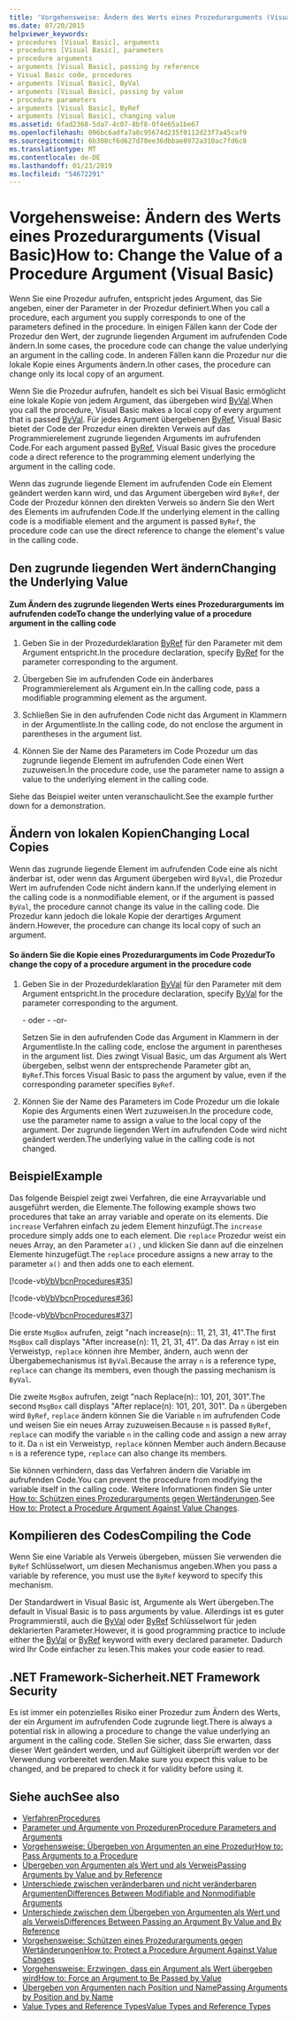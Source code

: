 ```yaml
---
title: 'Vorgehensweise: Ändern des Werts eines Prozedurarguments (Visual Basic)'
ms.date: 07/20/2015
helpviewer_keywords:
- procedures [Visual Basic], arguments
- procedures [Visual Basic], parameters
- procedure arguments
- arguments [Visual Basic], passing by reference
- Visual Basic code, procedures
- arguments [Visual Basic], ByVal
- arguments [Visual Basic], passing by value
- procedure parameters
- arguments [Visual Basic], ByRef
- arguments [Visual Basic], changing value
ms.assetid: 6fad2368-5da7-4c07-8bf8-0f4e65a1be67
ms.openlocfilehash: 096bc6adfa7a8c95674d235f0112d23f7a45caf9
ms.sourcegitcommit: 6b308cf6d627d78ee36dbbae8972a310ac7fd6c8
ms.translationtype: MT
ms.contentlocale: de-DE
ms.lasthandoff: 01/23/2019
ms.locfileid: "54672291"
---
```

# <a name="how-to-change-the-value-of-a-procedure-argument-visual-basic"></a><span data-ttu-id="21af0-102">Vorgehensweise: Ändern des Werts eines Prozedurarguments (Visual Basic)</span><span class="sxs-lookup"><span data-stu-id="21af0-102">How to: Change the Value of a Procedure Argument (Visual Basic)</span></span>
<span data-ttu-id="21af0-103">Wenn Sie eine Prozedur aufrufen, entspricht jedes Argument, das Sie angeben, einer der Parameter in der Prozedur definiert.</span><span class="sxs-lookup"><span data-stu-id="21af0-103">When you call a procedure, each argument you supply corresponds to one of the parameters defined in the procedure.</span></span> <span data-ttu-id="21af0-104">In einigen Fällen kann der Code der Prozedur den Wert, der zugrunde liegenden Argument im aufrufenden Code ändern.</span><span class="sxs-lookup"><span data-stu-id="21af0-104">In some cases, the procedure code can change the value underlying an argument in the calling code.</span></span> <span data-ttu-id="21af0-105">In anderen Fällen kann die Prozedur nur die lokale Kopie eines Arguments ändern.</span><span class="sxs-lookup"><span data-stu-id="21af0-105">In other cases, the procedure can change only its local copy of an argument.</span></span>  
  
 <span data-ttu-id="21af0-106">Wenn Sie die Prozedur aufrufen, handelt es sich bei Visual Basic ermöglicht eine lokale Kopie von jedem Argument, das übergeben wird [ByVal](../../../../visual-basic/language-reference/modifiers/byval.md).</span><span class="sxs-lookup"><span data-stu-id="21af0-106">When you call the procedure, Visual Basic makes a local copy of every argument that is passed [ByVal](../../../../visual-basic/language-reference/modifiers/byval.md).</span></span> <span data-ttu-id="21af0-107">Für jedes Argument übergebenen [ByRef](../../../../visual-basic/language-reference/modifiers/byref.md), Visual Basic bietet der Code der Prozedur einen direkten Verweis auf das Programmierelement zugrunde liegenden Arguments im aufrufenden Code.</span><span class="sxs-lookup"><span data-stu-id="21af0-107">For each argument passed [ByRef](../../../../visual-basic/language-reference/modifiers/byref.md), Visual Basic gives the procedure code a direct reference to the programming element underlying the argument in the calling code.</span></span>  
  
 <span data-ttu-id="21af0-108">Wenn das zugrunde liegende Element im aufrufenden Code ein Element geändert werden kann wird, und das Argument übergeben wird `ByRef`, der Code der Prozedur können den direkten Verweis so ändern Sie den Wert des Elements im aufrufenden Code.</span><span class="sxs-lookup"><span data-stu-id="21af0-108">If the underlying element in the calling code is a modifiable element and the argument is passed `ByRef`, the procedure code can use the direct reference to change the element's value in the calling code.</span></span>  
  
## <a name="changing-the-underlying-value"></a><span data-ttu-id="21af0-109">Den zugrunde liegenden Wert ändern</span><span class="sxs-lookup"><span data-stu-id="21af0-109">Changing the Underlying Value</span></span>  
  
#### <a name="to-change-the-underlying-value-of-a-procedure-argument-in-the-calling-code"></a><span data-ttu-id="21af0-110">Zum Ändern des zugrunde liegenden Werts eines Prozedurarguments im aufrufenden code</span><span class="sxs-lookup"><span data-stu-id="21af0-110">To change the underlying value of a procedure argument in the calling code</span></span>  
  
1.  <span data-ttu-id="21af0-111">Geben Sie in der Prozedurdeklaration [ByRef](../../../../visual-basic/language-reference/modifiers/byref.md) für den Parameter mit dem Argument entspricht.</span><span class="sxs-lookup"><span data-stu-id="21af0-111">In the procedure declaration, specify [ByRef](../../../../visual-basic/language-reference/modifiers/byref.md) for the parameter corresponding to the argument.</span></span>  
  
2.  <span data-ttu-id="21af0-112">Übergeben Sie im aufrufenden Code ein änderbares Programmierelement als Argument ein.</span><span class="sxs-lookup"><span data-stu-id="21af0-112">In the calling code, pass a modifiable programming element as the argument.</span></span>  
  
3.  <span data-ttu-id="21af0-113">Schließen Sie in den aufrufenden Code nicht das Argument in Klammern in der Argumentliste.</span><span class="sxs-lookup"><span data-stu-id="21af0-113">In the calling code, do not enclose the argument in parentheses in the argument list.</span></span>  
  
4.  <span data-ttu-id="21af0-114">Können Sie der Name des Parameters im Code Prozedur um das zugrunde liegende Element im aufrufenden Code einen Wert zuzuweisen.</span><span class="sxs-lookup"><span data-stu-id="21af0-114">In the procedure code, use the parameter name to assign a value to the underlying element in the calling code.</span></span>  
  
 <span data-ttu-id="21af0-115">Siehe das Beispiel weiter unten veranschaulicht.</span><span class="sxs-lookup"><span data-stu-id="21af0-115">See the example further down for a demonstration.</span></span>  
  
## <a name="changing-local-copies"></a><span data-ttu-id="21af0-116">Ändern von lokalen Kopien</span><span class="sxs-lookup"><span data-stu-id="21af0-116">Changing Local Copies</span></span>  
 <span data-ttu-id="21af0-117">Wenn das zugrunde liegende Element im aufrufenden Code eine als nicht änderbar ist, oder wenn das Argument übergeben wird `ByVal`, die Prozedur Wert im aufrufenden Code nicht ändern kann.</span><span class="sxs-lookup"><span data-stu-id="21af0-117">If the underlying element in the calling code is a nonmodifiable element, or if the argument is passed `ByVal`, the procedure cannot change its value in the calling code.</span></span> <span data-ttu-id="21af0-118">Die Prozedur kann jedoch die lokale Kopie der derartiges Argument ändern.</span><span class="sxs-lookup"><span data-stu-id="21af0-118">However, the procedure can change its local copy of such an argument.</span></span>  
  
#### <a name="to-change-the-copy-of-a-procedure-argument-in-the-procedure-code"></a><span data-ttu-id="21af0-119">So ändern Sie die Kopie eines Prozedurarguments im Code Prozedur</span><span class="sxs-lookup"><span data-stu-id="21af0-119">To change the copy of a procedure argument in the procedure code</span></span>  
  
1.  <span data-ttu-id="21af0-120">Geben Sie in der Prozedurdeklaration [ByVal](../../../../visual-basic/language-reference/modifiers/byval.md) für den Parameter mit dem Argument entspricht.</span><span class="sxs-lookup"><span data-stu-id="21af0-120">In the procedure declaration, specify [ByVal](../../../../visual-basic/language-reference/modifiers/byval.md) for the parameter corresponding to the argument.</span></span>  
  
     <span data-ttu-id="21af0-121">- oder - </span><span class="sxs-lookup"><span data-stu-id="21af0-121">-or-</span></span>  
  
     <span data-ttu-id="21af0-122">Setzen Sie in den aufrufenden Code das Argument in Klammern in der Argumentliste.</span><span class="sxs-lookup"><span data-stu-id="21af0-122">In the calling code, enclose the argument in parentheses in the argument list.</span></span> <span data-ttu-id="21af0-123">Dies zwingt Visual Basic, um das Argument als Wert übergeben, selbst wenn der entsprechende Parameter gibt an, `ByRef`.</span><span class="sxs-lookup"><span data-stu-id="21af0-123">This forces Visual Basic to pass the argument by value, even if the corresponding parameter specifies `ByRef`.</span></span>  
  
2.  <span data-ttu-id="21af0-124">Können Sie der Name des Parameters im Code Prozedur um die lokale Kopie des Arguments einen Wert zuzuweisen.</span><span class="sxs-lookup"><span data-stu-id="21af0-124">In the procedure code, use the parameter name to assign a value to the local copy of the argument.</span></span> <span data-ttu-id="21af0-125">Der zugrunde liegenden Wert im aufrufenden Code wird nicht geändert werden.</span><span class="sxs-lookup"><span data-stu-id="21af0-125">The underlying value in the calling code is not changed.</span></span>  
  
## <a name="example"></a><span data-ttu-id="21af0-126">Beispiel</span><span class="sxs-lookup"><span data-stu-id="21af0-126">Example</span></span>  
 <span data-ttu-id="21af0-127">Das folgende Beispiel zeigt zwei Verfahren, die eine Arrayvariable und ausgeführt werden, die Elemente.</span><span class="sxs-lookup"><span data-stu-id="21af0-127">The following example shows two procedures that take an array variable and operate on its elements.</span></span> <span data-ttu-id="21af0-128">Die `increase` Verfahren einfach zu jedem Element hinzufügt.</span><span class="sxs-lookup"><span data-stu-id="21af0-128">The `increase` procedure simply adds one to each element.</span></span> <span data-ttu-id="21af0-129">Die `replace` Prozedur weist ein neues Array, an den Parameter `a()` , und klicken Sie dann auf die einzelnen Elemente hinzugefügt.</span><span class="sxs-lookup"><span data-stu-id="21af0-129">The `replace` procedure assigns a new array to the parameter `a()` and then adds one to each element.</span></span>  
  
 [!code-vb[VbVbcnProcedures#35](./codesnippet/VisualBasic/how-to-change-the-value-of-a-procedure-argument_1.vb)]  
  
 [!code-vb[VbVbcnProcedures#36](./codesnippet/VisualBasic/how-to-change-the-value-of-a-procedure-argument_2.vb)]  
  
 [!code-vb[VbVbcnProcedures#37](./codesnippet/VisualBasic/how-to-change-the-value-of-a-procedure-argument_3.vb)]  
  
 <span data-ttu-id="21af0-130">Die erste `MsgBox` aufrufen, zeigt "nach increase(n):: 11, 21, 31, 41".</span><span class="sxs-lookup"><span data-stu-id="21af0-130">The first `MsgBox` call displays "After increase(n): 11, 21, 31, 41".</span></span> <span data-ttu-id="21af0-131">Da das Array `n` ist ein Verweistyp, `replace` können ihre Member, ändern, auch wenn der Übergabemechanismus ist `ByVal`.</span><span class="sxs-lookup"><span data-stu-id="21af0-131">Because the array `n` is a reference type, `replace` can change its members, even though the passing mechanism is `ByVal`.</span></span>  
  
 <span data-ttu-id="21af0-132">Die zweite `MsgBox` aufrufen, zeigt "nach Replace(n):: 101, 201, 301".</span><span class="sxs-lookup"><span data-stu-id="21af0-132">The second `MsgBox` call displays "After replace(n): 101, 201, 301".</span></span> <span data-ttu-id="21af0-133">Da `n` übergeben wird `ByRef`, `replace` ändern können Sie die Variable `n` im aufrufenden Code und weisen Sie ein neues Array zuzuweisen.</span><span class="sxs-lookup"><span data-stu-id="21af0-133">Because `n` is passed `ByRef`, `replace` can modify the variable `n` in the calling code and assign a new array to it.</span></span> <span data-ttu-id="21af0-134">Da `n` ist ein Verweistyp, `replace` können Member auch ändern.</span><span class="sxs-lookup"><span data-stu-id="21af0-134">Because `n` is a reference type, `replace` can also change its members.</span></span>  
  
 <span data-ttu-id="21af0-135">Sie können verhindern, dass das Verfahren ändern die Variable im aufrufenden Code.</span><span class="sxs-lookup"><span data-stu-id="21af0-135">You can prevent the procedure from modifying the variable itself in the calling code.</span></span> <span data-ttu-id="21af0-136">Weitere Informationen finden Sie unter [How to: Schützen eines Prozedurarguments gegen Wertänderungen](./how-to-protect-a-procedure-argument-against-value-changes.md).</span><span class="sxs-lookup"><span data-stu-id="21af0-136">See [How to: Protect a Procedure Argument Against Value Changes](./how-to-protect-a-procedure-argument-against-value-changes.md).</span></span>  
  
## <a name="compiling-the-code"></a><span data-ttu-id="21af0-137">Kompilieren des Codes</span><span class="sxs-lookup"><span data-stu-id="21af0-137">Compiling the Code</span></span>  
 <span data-ttu-id="21af0-138">Wenn Sie eine Variable als Verweis übergeben, müssen Sie verwenden die `ByRef` Schlüsselwort, um diesen Mechanismus angeben.</span><span class="sxs-lookup"><span data-stu-id="21af0-138">When you pass a variable by reference, you must use the `ByRef` keyword to specify this mechanism.</span></span>  
  
 <span data-ttu-id="21af0-139">Der Standardwert in Visual Basic ist, Argumente als Wert übergeben.</span><span class="sxs-lookup"><span data-stu-id="21af0-139">The default in Visual Basic is to pass arguments by value.</span></span> <span data-ttu-id="21af0-140">Allerdings ist es guter Programmierstil, auch die [ByVal](../../../../visual-basic/language-reference/modifiers/byval.md) oder [ByRef](../../../../visual-basic/language-reference/modifiers/byref.md) Schlüsselwort für jeden deklarierten Parameter.</span><span class="sxs-lookup"><span data-stu-id="21af0-140">However, it is good programming practice to include either the [ByVal](../../../../visual-basic/language-reference/modifiers/byval.md) or [ByRef](../../../../visual-basic/language-reference/modifiers/byref.md) keyword with every declared parameter.</span></span> <span data-ttu-id="21af0-141">Dadurch wird Ihr Code einfacher zu lesen.</span><span class="sxs-lookup"><span data-stu-id="21af0-141">This makes your code easier to read.</span></span>  
  
## <a name="net-framework-security"></a><span data-ttu-id="21af0-142">.NET Framework-Sicherheit</span><span class="sxs-lookup"><span data-stu-id="21af0-142">.NET Framework Security</span></span>  
 <span data-ttu-id="21af0-143">Es ist immer ein potenzielles Risiko einer Prozedur zum Ändern des Werts, der ein Argument im aufrufenden Code zugrunde liegt.</span><span class="sxs-lookup"><span data-stu-id="21af0-143">There is always a potential risk in allowing a procedure to change the value underlying an argument in the calling code.</span></span> <span data-ttu-id="21af0-144">Stellen Sie sicher, dass Sie erwarten, dass dieser Wert geändert werden, und auf Gültigkeit überprüft werden vor der Verwendung vorbereitet werden.</span><span class="sxs-lookup"><span data-stu-id="21af0-144">Make sure you expect this value to be changed, and be prepared to check it for validity before using it.</span></span>  
  
## <a name="see-also"></a><span data-ttu-id="21af0-145">Siehe auch</span><span class="sxs-lookup"><span data-stu-id="21af0-145">See also</span></span>
- [<span data-ttu-id="21af0-146">Verfahren</span><span class="sxs-lookup"><span data-stu-id="21af0-146">Procedures</span></span>](./index.md)
- [<span data-ttu-id="21af0-147">Parameter und Argumente von Prozeduren</span><span class="sxs-lookup"><span data-stu-id="21af0-147">Procedure Parameters and Arguments</span></span>](./procedure-parameters-and-arguments.md)
- [<span data-ttu-id="21af0-148">Vorgehensweise: Übergeben von Argumenten an eine Prozedur</span><span class="sxs-lookup"><span data-stu-id="21af0-148">How to: Pass Arguments to a Procedure</span></span>](./how-to-pass-arguments-to-a-procedure.md)
- [<span data-ttu-id="21af0-149">Übergeben von Argumenten als Wert und als Verweis</span><span class="sxs-lookup"><span data-stu-id="21af0-149">Passing Arguments by Value and by Reference</span></span>](./passing-arguments-by-value-and-by-reference.md)
- [<span data-ttu-id="21af0-150">Unterschiede zwischen veränderbaren und nicht veränderbaren Argumenten</span><span class="sxs-lookup"><span data-stu-id="21af0-150">Differences Between Modifiable and Nonmodifiable Arguments</span></span>](./differences-between-modifiable-and-nonmodifiable-arguments.md)
- [<span data-ttu-id="21af0-151">Unterschiede zwischen dem Übergeben von Argumenten als Wert und als Verweis</span><span class="sxs-lookup"><span data-stu-id="21af0-151">Differences Between Passing an Argument By Value and By Reference</span></span>](./differences-between-passing-an-argument-by-value-and-by-reference.md)
- [<span data-ttu-id="21af0-152">Vorgehensweise: Schützen eines Prozedurarguments gegen Wertänderungen</span><span class="sxs-lookup"><span data-stu-id="21af0-152">How to: Protect a Procedure Argument Against Value Changes</span></span>](./how-to-protect-a-procedure-argument-against-value-changes.md)
- [<span data-ttu-id="21af0-153">Vorgehensweise: Erzwingen, dass ein Argument als Wert übergeben wird</span><span class="sxs-lookup"><span data-stu-id="21af0-153">How to: Force an Argument to Be Passed by Value</span></span>](./how-to-force-an-argument-to-be-passed-by-value.md)
- [<span data-ttu-id="21af0-154">Übergeben von Argumenten nach Position und Name</span><span class="sxs-lookup"><span data-stu-id="21af0-154">Passing Arguments by Position and by Name</span></span>](./passing-arguments-by-position-and-by-name.md)
- [<span data-ttu-id="21af0-155">Value Types and Reference Types</span><span class="sxs-lookup"><span data-stu-id="21af0-155">Value Types and Reference Types</span></span>](../../../../visual-basic/programming-guide/language-features/data-types/value-types-and-reference-types.md)
